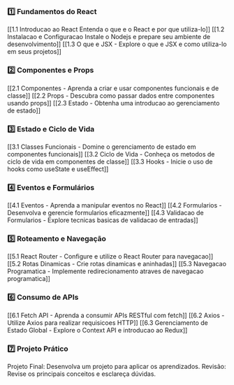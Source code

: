 
### 1️⃣ Fundamentos do React

[[1.1 Introducao ao React Entenda o que e o React e por que utiliza-lo]]
[[1.2 Instalacao e Configuracao Instale o Nodejs e prepare seu ambiente de desenvolvimento]]
[[1.3 O que e JSX - Explore o que e JSX e como utiliza-lo em seus projetos]]

### 2️⃣ Componentes e Props

[[2.1 Componentes - Aprenda a criar e usar componentes funcionais e de classe]] 
[[2.2 Props - Descubra como passar dados entre componentes usando props]] 
[[2.3 Estado - Obtenha uma introducao ao gerenciamento de estado]]

### 3️⃣ Estado e Ciclo de Vida

[[3.1 Classes Funcionais - Domine o gerenciamento de estado em componentes funcionais]] 
[[3.2 Ciclo de Vida - Conheça os metodos de ciclo de vida em componentes de classe]] 
[[3.3 Hooks - Inicie o uso de hooks como useState e useEffect]]

### 4️⃣ Eventos e Formulários

[[4.1 Eventos - Aprenda a manipular eventos no React]]
[[4.2 Formularios - Desenvolva e gerencie formularios eficazmente]]
[[4.3 Validacao de Formularios - Explore tecnicas basicas de validacao de entradas]]

### 5️⃣ Roteamento e Navegação

[[5.1 React Router - Configure e utilize o React Router para navegacao]]
[[5.2 Rotas Dinamicas - Crie rotas dinamicas e aninhadas]]
[[5.3 Navegacao Programatica - Implemente redirecionamento atraves de navegacao programatica]]

### 6️⃣ Consumo de APIs

[[6.1 Fetch API - Aprenda a consumir APIs RESTful com fetch]]
[[6.2 Axios - Utilize Axios para realizar requisicoes HTTP]]
[[6.3 Gerenciamento de Estado Global - Explore o Context API e introducao ao Redux]]

### 7️⃣ Projeto Prático

Projeto Final: Desenvolva um projeto para aplicar os aprendizados. 
Revisão: Revise os principais conceitos e esclareça dúvidas.





